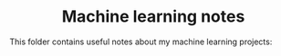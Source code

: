 <center> <h1>Machine learning notes</h1> </center>

This folder contains useful notes about my machine learning projects:

